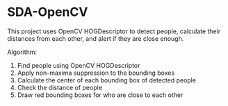 # SDA-OpenCV
This project uses OpenCV HOGDescriptor to detect people, calculate their distances from each other, and alert if they are close enough.

Algorithm:

1. Find people using OpenCV HOGDescriptor
2. Apply non-maxima suppression to the bounding boxes
3. Calculate the center of each bounding box of detected people
4. Check the distance of people
5. Draw red bounding boxes for who are close to each other
